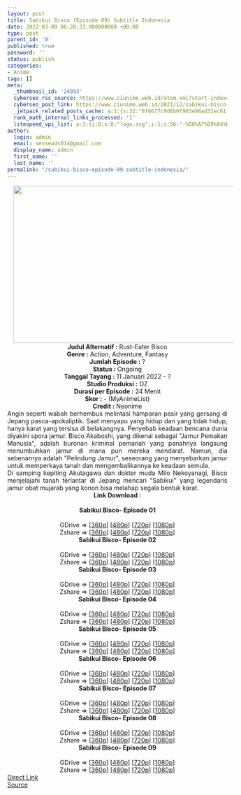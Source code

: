 ```yaml
---
layout: post
title: Sabikui Bisco (Episode 09) Subtitle Indonesia
date: 2022-03-09 06:28:23.000000000 +00:00
type: post
parent_id: '0'
published: true
password: ''
status: publish
categories:
- Anime
tags: []
meta:
  _thumbnail_id: '24893'
  cyberseo_rss_source: https://www.ciunime.web.id/atom.xml?start-index=1
  cyberseo_post_link: https://www.ciunime.web.id/2021/12/sabikui-bisco-subtitle-indonesia.html
  _jetpack_related_posts_cache: a:1:{s:32:"8f6677c9d6b0f903e98ad32ec61f8deb";a:2:{s:7:"expires";i:1657699905;s:7:"payload";a:3:{i:0;a:1:{s:2:"id";i:27344;}i:1;a:1:{s:2:"id";i:27169;}i:2;a:1:{s:2:"id";i:27340;}}}}
  rank_math_internal_links_processed: '1'
  litespeed_vpi_list: a:3:{i:0;s:8:"logo.svg";i:1;s:56:"-%D8%A7%D9%84%D9%85%D9%82%D8%AF%D8%B3-e1659314024733.jpg";i:2;s:29:"R.Shenouda-e1623741340762.jpg";}
author:
  login: admin
  email: senseads014@gmail.com
  display_name: admin
  first_name: ''
  last_name: ''
permalink: "/sabikui-bisco-episode-09-subtitle-indonesia/"
---
```

<div class="separator" style="clear: both; text-align: center;"><a href="https://blogger.googleusercontent.com/img/a/AVvXsEhe6wQoLCcsXEtnoONu3FOobTKiuwO6nf2xfjLmVIJg9PQNxKFx4yLvqjOCygskQtLlOcmmbpmR_0grFXhC6TEz17tCuaJJfAxfFAmTL8nMWPYjy2HHaZc1e6fAGTlU2qKavjT670P9_DvNd5ojbHiJ-VKSdCuqttXE-jflPFVuHi3GeS5KMBij0CNx=s1280" style="margin-left: 1em; margin-right: 1em;"><img border="0" data-original-height="720" data-original-width="1280" height="360" src="{{ site.baseurl }}/assets/2022/03/AVvXsEhe6wQoLCcsXEtnoONu3FOobTKiuwO6nf2xfjLmVIJg9PQNxKFx4yLvqjOCygskQtLlOcmmbpmR_0grFXhC6TEz17tCuaJJfAxfFAmTL8nMWPYjy2HHaZc1e6fAGTlU2qKavjT670P9_DvNd5ojbHiJ-VKSdCuqttXE-jflPFVuHi3GeS5KMBij0CNx=w640-h360" width="640" /></a></div>
<div class="separator" style="clear: both; text-align: center;"></div>
<div style="text-align: center;"><b>Judul</b><b><b> Alternatif</b> :</b> Rust-Eater Bisco</div>
<div style="text-align: center;"><b><b>Genre :</b></b> Action, Adventure, Fantasy</div>
<div style="text-align: center;"><b>Jumlah Episode :</b> ?<br /><b>Status :&nbsp;</b>Ongoing<br /><b>Tanggal Tayang :</b> 11 Januari 2022 - ?<br /><b>Studio Produksi :</b>&nbsp;OZ<br /><b>Durasi per Episode :</b> 24 Menit</div>
<div style="text-align: center;"><b>Skor :</b> - (MyAnimeList)</div>
<div style="text-align: center;"><b>Credit :</b>&nbsp;Neonime</div>
<div style="text-align: center;"></div>
<div style="text-align: justify;">
<div>Angin seperti wabah berhembus melintasi hamparan pasir yang gersang di Jepang pasca-apokaliptik. Saat menyapu yang hidup dan yang tidak hidup, hanya karat yang tersisa di belakangnya. Penyebab keadaan bencana dunia diyakini spora jamur. Bisco Akaboshi, yang dikenal sebagai "Jamur Pemakan Manusia", adalah buronan kriminal pemanah yang panahnya langsung menumbuhkan jamur di mana pun mereka mendarat. Namun, dia sebenarnya adalah "Pelindung Jamur", seseorang yang menyebarkan jamur untuk memperkaya tanah dan mengembalikannya ke keadaan semula.</div>
<div></div>
<div>Di samping kepiting Akutagawa dan dokter muda Milo Nekoyanagi, Bisco menjelajahi tanah terlantar di Jepang mencari "Sabikui" yang legendaris jamur obat mujarab yang konon bisa melahap segala bentuk karat.</div>
</div>
<div style="text-align: justify;"></div>
<div style="text-align: justify;"></div>
<div style="text-align: center;">
<div style="text-align: center;">
<div style="text-align: left;">
<div style="text-align: center;"><b>Link Download :</b></div>
<div style="text-align: center;"><b><br /></b></div>
<div style="text-align: center;"><span style="text-align: left;"><b>Sabikui Bisco</b></span><b>- Episode 01</b></div>
<div style="text-align: center;"><b><br /></b></div>
<div style="text-align: center;">GDrive =&gt; [<a href="https://www.mp4upload.com/rpnc47595ot6" target="_blank" rel="noopener">360p</a>] [<a href="https://acefile.co/f/64965588/neonime_sabikuibisco_01-480p-zip" target="_blank" rel="noopener">480p</a>] [<a href="https://acefile.co/f/64965739/neonime_sabikuibisco_01-720p-zip" target="_blank" rel="noopener">720p</a>] [<a href="https://acefile.co/f/64965894/neonime_sabikuibisco_01-1080p-zip" target="_blank" rel="noopener">1080p</a>]</div>
<div style="text-align: center;">Zshare =&gt; [<a href="https://www53.zippyshare.com/v/sRvKnkXM/file.html" target="_blank" rel="noopener">360p</a>] [<a href="https://www94.zippyshare.com/v/cj9LtTIS/file.html" target="_blank" rel="noopener">480p</a>] [<a href="https://www54.zippyshare.com/v/Htvt5Mcm/file.html" target="_blank" rel="noopener">720p</a>] [<a href="https://www108.zippyshare.com/v/rgzrgsPk/file.html" target="_blank" rel="noopener">1080p</a>]</div>
<div style="text-align: center;"></div>
<div style="text-align: center;">
<div><span style="text-align: left;"><b>Sabikui Bisco</b></span><b>- Episode 02</b></div>
<div><b><br /></b></div>
<div>GDrive =&gt; [<a href="https://www.mp4upload.com/we9zqsiu05ru" target="_blank" rel="noopener">360p</a>] [<a href="https://acefile.co/f/65589252/neonime_sabisco_02-480p-zip" target="_blank" rel="noopener">480p</a>] [<a href="https://acefile.co/f/65589419/neonime_sabisco_02-720p-zip" target="_blank" rel="noopener">720p</a>] [<a href="https://acefile.co/f/65589803/neonime_sabisco_02-1080p-zip" target="_blank" rel="noopener">1080p</a>]</div>
<div>Zshare =&gt; [<a href="https://www2.zippyshare.com/v/dDI5ylF0/file.html" target="_blank" rel="noopener">360p</a>] [<a href="https://www100.zippyshare.com/v/r8Gspdny/file.html" target="_blank" rel="noopener">480p</a>] [<a href="https://www104.zippyshare.com/v/Bv1nvnCo/file.html" target="_blank" rel="noopener">720p</a>] [<a href="https://mir.cr/1KF98YCI" target="_blank" rel="noopener">1080p</a>]</div>
<div></div>
<div>
<div><span style="text-align: left;"><b>Sabikui Bisco</b></span><b>- Episode 03</b></div>
<div><b><br /></b></div>
<div>GDrive =&gt; [<a href="https://www.mp4upload.com/bimdpj4lge6x" target="_blank" rel="noopener">360p</a>] [<a href="https://acefile.co/f/66204037/neonime_sabiqui_bisco_03_id-480p-zip" target="_blank" rel="noopener">480p</a>] [<a href="https://acefile.co/f/66204296/neonime_sabiqui_bisco_03_id-720p-zip" target="_blank" rel="noopener">720p</a>] [<a href="https://acefile.co/f/66204642/neonime_sabiqui_bisco_03_id-1080p-zip" target="_blank" rel="noopener">1080p</a>]</div>
<div>Zshare =&gt; [<a href="https://www50.zippyshare.com/v/8KDCk3Jm/file.html" target="_blank" rel="noopener">360p</a>] [<a href="https://www8.zippyshare.com/v/i9G9WHos/file.html" target="_blank" rel="noopener">480p</a>] [<a href="https://www64.zippyshare.com/v/r0AkbwzN/file.html" target="_blank" rel="noopener">720p</a>] [<a href="https://www79.zippyshare.com/v/l38mTKeD/file.html" target="_blank" rel="noopener">1080p</a>]</div>
</div>
<div></div>
<div>
<div><span style="text-align: left;"><b>Sabikui Bisco</b></span><b>- Episode 04</b></div>
<div><b><br /></b></div>
<div>GDrive =&gt; [<a href="https://www.mp4upload.com/km6ppauym4du" target="_blank" rel="noopener">360p</a>] [<a href="https://acefile.co/f/66806353/neonime_sabiqui_bisco_04_id-480p-zip" target="_blank" rel="noopener">480p</a>] [<a href="https://acefile.co/f/66806658/neonime_sabiqui_bisco_04_id-720p-zip" target="_blank" rel="noopener">720p</a>] [<a href="https://acefile.co/f/66806943/neonime_sabiqui_bisco_04_id-1080p-zip" target="_blank" rel="noopener">1080p</a>]</div>
<div>Zshare =&gt; [<a href="https://www70.zippyshare.com/v/MFDt6Ylx/file.html" target="_blank" rel="noopener">360p</a>] [<a href="https://www108.zippyshare.com/v/e5jbYV1E/file.html" target="_blank" rel="noopener">480p</a>] [<a href="https://www113.zippyshare.com/v/jbrSI4lz/file.html" target="_blank" rel="noopener">720p</a>] [<a href="https://www57.zippyshare.com/v/EyMY3MIP/file.html" target="_blank" rel="noopener">1080p</a>]</div>
</div>
<div></div>
<div>
<div><span style="text-align: left;"><b>Sabikui Bisco</b></span><b>- Episode 05</b></div>
<div><b><br /></b></div>
<div>GDrive =&gt; [<a href="https://www.mp4upload.com/nx3wnp2l3oyc" target="_blank" rel="noopener">360p</a>] [<a href="https://acefile.co/f/67396865/neonime_sabiqui_bisco_05_id-480p-zip" target="_blank" rel="noopener">480p</a>] [<a href="https://acefile.co/f/67397166/neonime_sabiqui_bisco_05_id-720p-zip" target="_blank" rel="noopener">720p</a>] [<a href="https://acefile.co/f/67397487/neonime_sabiqui_bisco_05_id-1080p-zip" target="_blank" rel="noopener">1080p</a>]</div>
<div>Zshare =&gt; [<a href="https://www23.zippyshare.com/v/AykFWUhC/file.html" target="_blank" rel="noopener">360p</a>] [<a href="https://www60.zippyshare.com/v/2FIN3hj4/file.html" target="_blank" rel="noopener">480p</a>] [<a href="https://www11.zippyshare.com/v/nWpsBlTn/file.html" target="_blank" rel="noopener">720p</a>] [<a href="https://www7.zippyshare.com/v/3TOcGy8K/file.html" target="_blank" rel="noopener">1080p</a>]</div>
</div>
<div></div>
<div>
<div><span style="text-align: left;"><b>Sabikui Bisco</b></span><b>- Episode 06</b></div>
<div><b><br /></b></div>
<div>GDrive =&gt; [<a href="https://www.mp4upload.com/1jd5o7t55igu" target="_blank" rel="noopener">360p</a>] [<a href="https://acefile.co/f/68017412/neonime_sabiqui_bisco_06_id-480p-zip" target="_blank" rel="noopener">480p</a>] [<a href="https://acefile.co/f/68018386/neonime_sabiqui_bisco_06_id-720p-zip" target="_blank" rel="noopener">720p</a>] [<a href="https://acefile.co/f/68019653/neonime_sabiqui_bisco_06_id-1080p-zip" target="_blank" rel="noopener">1080p</a>]</div>
<div>Zshare =&gt; [<a href="https://www15.zippyshare.com/v/QlVu16WW/file.html" target="_blank" rel="noopener">360p</a>] [<a href="https://www53.zippyshare.com/v/PfjPO50j/file.html" target="_blank" rel="noopener">480p</a>] [<a href="https://www6.zippyshare.com/v/xqHkub9P/file.html" target="_blank" rel="noopener">720p</a>] [<a href="https://www85.zippyshare.com/v/t72yBCOS/file.html" target="_blank" rel="noopener">1080p</a>]</div>
</div>
<div></div>
<div>
<div><span style="text-align: left;"><b>Sabikui Bisco</b></span><b>- Episode 07</b></div>
<div><b><br /></b></div>
<div>GDrive =&gt; [<a href="https://www.mp4upload.com/2wxvn5vsx816" target="_blank" rel="noopener">360p</a>] [<a href="https://acefile.co/f/68617495/neonime_sabisco_07-480p-zip" target="_blank" rel="noopener">480p</a>] [<a href="https://acefile.co/f/68617617/neonime_sabisco_07-720p-zip" target="_blank" rel="noopener">720p</a>] [<a href="https://acefile.co/f/68617815/neonime_sabisco_07-1080p-zip" target="_blank" rel="noopener">1080p</a>]</div>
<div>Zshare =&gt; [<a href="https://www10.zippyshare.com/v/QKTyl3n6/file.html" target="_blank" rel="noopener">360p</a>] [<a href="https://www34.zippyshare.com/v/MWGU7X1Q/file.html" target="_blank" rel="noopener">480p</a>] [<a href="https://www104.zippyshare.com/v/46exeTuO/file.html" target="_blank" rel="noopener">720p</a>] [<a href="https://www65.zippyshare.com/v/ZIzyt1qZ/file.html" target="_blank" rel="noopener">1080p</a>]</div>
</div>
<div></div>
<div>
<div><span style="text-align: left;"><b>Sabikui Bisco</b></span><b>- Episode 08</b></div>
<div><b><br /></b></div>
<div>GDrive =&gt; [<a href="https://www.mp4upload.com/e4b3ro2qbxem" target="_blank" rel="noopener">360p</a>] [<a href="https://acefile.co/f/69139512/neonime_sabiqui_bisco_08_id-480p-zip" target="_blank" rel="noopener">480p</a>] [<a href="https://acefile.co/f/69139767/neonime_sabiqui_bisco_08_id-720p-zip" target="_blank" rel="noopener">720p</a>] [<a href="https://acefile.co/f/69139968/neonime_sabiqui_bisco_08_id-1080p-zip" target="_blank" rel="noopener">1080p</a>]</div>
<div>Zshare =&gt; [<a href="https://www95.zippyshare.com/v/18GejnVR/file.html" target="_blank" rel="noopener">360p</a>] [<a href="https://www2.zippyshare.com/v/Lm00xV6e/file.html" target="_blank" rel="noopener">480p</a>] [<a href="https://www6.zippyshare.com/v/UwXmpnEe/file.html" target="_blank" rel="noopener">720p</a>] [<a href="https://www13.zippyshare.com/v/xLTFPOCP/file.html" target="_blank" rel="noopener">1080p</a>]</div>
</div>
<div></div>
<div>
<div><span style="text-align: left;"><b>Sabikui Bisco</b></span><b>- Episode 09</b></div>
<div><b><br /></b></div>
<div>GDrive =&gt; [<a href="https://www.mp4upload.com/zgqofkj44mz3" target="_blank" rel="noopener">360p</a>] [<a href="https://acefile.co/f/69671853/neonime_sabiqui_bisco_09_id-480p-zip" target="_blank" rel="noopener">480p</a>] [<a href="https://acefile.co/f/69672073/neonime_sabiqui_bisco_09_id-720p-zip" target="_blank" rel="noopener">720p</a>] [<a href="https://acefile.co/f/69672209/neonime_sabiqui_bisco_09_id-1080p-zip" target="_blank" rel="noopener">1080p</a>]</div>
<div>Zshare =&gt; [<a href="https://www85.zippyshare.com/v/kLilyXD9/file.html" target="_blank" rel="noopener">360p</a>] [<a href="https://www110.zippyshare.com/v/GBlkAK1g/file.html" target="_blank" rel="noopener">480p</a>] [<a href="https://www11.zippyshare.com/v/jnHaLdTI/file.html" target="_blank" rel="noopener">720p</a>] [<a href="https://www101.zippyshare.com/v/On1SREIk/file.html" target="_blank" rel="noopener">1080p</a>]</div>
</div>
</div>
</div>
</div>
</div>
<link rel="stylesheet" href="https://cdnjs.cloudflare.com/ajax/libs/font-awesome/4.7.0/css/font-awesome.min.css" />
<div class="divbtn"> <a href="https://handymansurrender.com/fihup8buzv?key=94550f7ce39444073321dde3b8782f97" class="btn"><i class="fa fa-download"></i> Direct Link</a> <br /><a href="https://www.ciunime.web.id/2021/12/sabikui-bisco-subtitle-indonesia.html">Source</a> </div>

